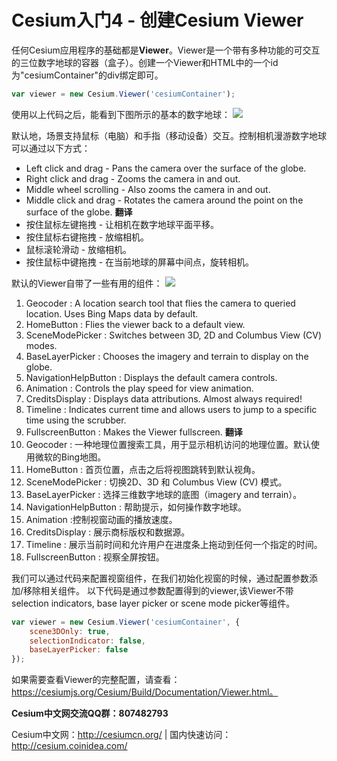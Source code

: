 # Cesium入门4 - 创建Cesium Viewer
任何Cesium应用程序的基础都是**Viewer**。Viewer是一个带有多种功能的可交互的三位数字地球的容器（盒子）。创建一个Viewer和HTML中的一个id为"cesiumContainer"的div绑定即可。
```javascript
var viewer = new Cesium.Viewer('cesiumContainer');
```

使用以上代码之后，能看到下图所示的基本的数字地球：
![](https://i.loli.net/2018/08/13/5b70f7c2119d5.jpg)

默认地，场景支持鼠标（电脑）和手指（移动设备）交互。控制相机漫游数字地球可以通过以下方式：
- Left click and drag - Pans the camera over the surface of the globe.
- Right click and drag - Zooms the camera in and out.
- Middle wheel scrolling - Also zooms the camera in and out.
- Middle click and drag - Rotates the camera around the point on the surface of the globe.
**翻译**
- 按住鼠标左键拖拽 - 让相机在数字地球平面平移。
- 按住鼠标右键拖拽 - 放缩相机。
- 鼠标滚轮滑动 - 放缩相机。
- 按住鼠标中键拖拽 - 在当前地球的屏幕中间点，旋转相机。

默认的Viewer自带了一些有用的组件：
![](https://i.loli.net/2018/08/13/5b70f7cbf3693.jpg)

1. Geocoder : A location search tool that flies the camera to queried location. Uses Bing Maps data by default.
2. HomeButton : Flies the viewer back to a default view.
3. SceneModePicker : Switches between 3D, 2D and Columbus View (CV) modes.
4. BaseLayerPicker : Chooses the imagery and terrain to display on the globe.
5. NavigationHelpButton : Displays the default camera controls.
6. Animation : Controls the play speed for view animation.
7. CreditsDisplay : Displays data attributions. Almost always required!
8. Timeline : Indicates current time and allows users to jump to a specific time using the scrubber.
9. FullscreenButton : Makes the Viewer fullscreen.
**翻译**
1. Geocoder : 一种地理位置搜索工具，用于显示相机访问的地理位置。默认使用微软的Bing地图。
2. HomeButton : 首页位置，点击之后将视图跳转到默认视角。
3. SceneModePicker : 切换2D、3D 和 Columbus View (CV) 模式。
4. BaseLayerPicker : 选择三维数字地球的底图（imagery and terrain）。
5. NavigationHelpButton : 帮助提示，如何操作数字地球。
6. Animation :控制视窗动画的播放速度。
7. CreditsDisplay : 展示商标版权和数据源。
8. Timeline : 展示当前时间和允许用户在进度条上拖动到任何一个指定的时间。
9. FullscreenButton : 视察全屏按钮。

我们可以通过代码来配置视窗组件，在我们初始化视窗的时候，通过配置参数添加/移除相关组件。
以下代码是通过参数配置得到的viewer,该Viewer不带selection indicators, base layer picker or scene mode picker等组件。
```javascript
var viewer = new Cesium.Viewer('cesiumContainer', {
    scene3DOnly: true,
    selectionIndicator: false,
    baseLayerPicker: false
});
```
如果需要查看Viewer的完整配置，请查看：https://cesiumjs.org/Cesium/Build/Documentation/Viewer.html。

**Cesium中文网交流QQ群：807482793**

Cesium中文网：http://cesiumcn.org/ | 国内快速访问：http://cesium.coinidea.com/